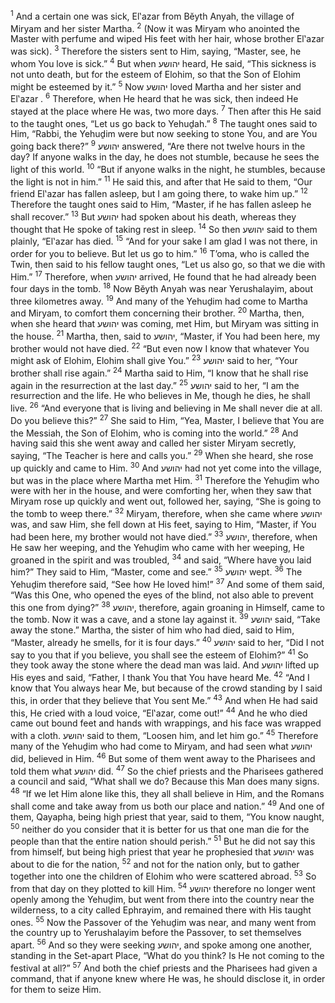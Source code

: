 <sup>1</sup> And a certain one was sick, El‛azar from Bĕyth Anyah, the village of Miryam and her sister Martha.
<sup>2</sup> (Now it was Miryam who anointed the Master with perfume and wiped His feet with her hair, whose brother El‛azar was sick).
<sup>3</sup> Therefore the sisters sent to Him, saying, “Master, see, he whom You love is sick.”
<sup>4</sup> But when יהושע heard, He said, “This sickness is not unto death, but for the esteem of Elohim, so that the Son of Elohim might be esteemed by it.”
<sup>5</sup> Now יהושע loved Martha and her sister and El‛azar .
<sup>6</sup> Therefore, when He heard that he was sick, then indeed He stayed at the place where He was, two more days.
<sup>7</sup> Then after this He said to the taught ones, “Let us go back to Yehuḏah.”
<sup>8</sup> The taught ones said to Him, “Rabbi, the Yehuḏim were but now seeking to stone You, and are You going back there?”
<sup>9</sup> יהושע answered, “Are there not twelve hours in the day? If anyone walks in the day, he does not stumble, because he sees the light of this world.
<sup>10</sup> “But if anyone walks in the night, he stumbles, because the light is not in him.”
<sup>11</sup> He said this, and after that He said to them, “Our friend El‛azar has fallen asleep, but I am going there, to wake him up.”
<sup>12</sup> Therefore the taught ones said to Him, “Master, if he has fallen asleep he shall recover.”
<sup>13</sup> But יהושע had spoken about his death, whereas they thought that He spoke of taking rest in sleep.
<sup>14</sup> So then יהושע said to them plainly, “El‛azar has died.
<sup>15</sup> “And for your sake I am glad I was not there, in order for you to believe. But let us go to him.”
<sup>16</sup> T’oma, who is called the Twin, then said to his fellow taught ones, “Let us also go, so that we die with Him.”
<sup>17</sup> Therefore, when יהושע arrived, He found that he had already been four days in the tomb.
<sup>18</sup> Now Bĕyth Anyah was near Yerushalayim, about three kilometres away.
<sup>19</sup> And many of the Yehuḏim had come to Martha and Miryam, to comfort them concerning their brother.
<sup>20</sup> Martha, then, when she heard that יהושע was coming, met Him, but Miryam was sitting in the house.
<sup>21</sup> Martha, then, said to יהושע, “Master, if You had been here, my brother would not have died.
<sup>22</sup> “But even now I know that whatever You might ask of Elohim, Elohim shall give You.”
<sup>23</sup> יהושע said to her, “Your brother shall rise again.”
<sup>24</sup> Martha said to Him, “I know that he shall rise again in the resurrection at the last day.”
<sup>25</sup> יהושע said to her, “I am the resurrection and the life. He who believes in Me, though he dies, he shall live.
<sup>26</sup> “And everyone that is living and believing in Me shall never die at all. Do you believe this?”
<sup>27</sup> She said to Him, “Yea, Master, I believe that You are the Messiah, the Son of Elohim, who is coming into the world.”
<sup>28</sup> And having said this she went away and called her sister Miryam secretly, saying, “The Teacher is here and calls you.”
<sup>29</sup> When she heard, she rose up quickly and came to Him.
<sup>30</sup> And יהושע had not yet come into the village, but was in the place where Martha met Him.
<sup>31</sup> Therefore the Yehuḏim who were with her in the house, and were comforting her, when they saw that Miryam rose up quickly and went out, followed her, saying, “She is going to the tomb to weep there.”
<sup>32</sup> Miryam, therefore, when she came where יהושע was, and saw Him, she fell down at His feet, saying to Him, “Master, if You had been here, my brother would not have died.”
<sup>33</sup> יהושע, therefore, when He saw her weeping, and the Yehuḏim who came with her weeping, He groaned in the spirit and was troubled,
<sup>34</sup> and said, “Where have you laid him?” They said to Him, “Master, come and see.”
<sup>35</sup> יהושע wept.
<sup>36</sup> The Yehuḏim therefore said, “See how He loved him!”
<sup>37</sup> And some of them said, “Was this One, who opened the eyes of the blind, not also able to prevent this one from dying?”
<sup>38</sup> יהושע, therefore, again groaning in Himself, came to the tomb. Now it was a cave, and a stone lay against it.
<sup>39</sup> יהושע said, “Take away the stone.” Martha, the sister of him who had died, said to Him, “Master, already he smells, for it is four days.”
<sup>40</sup> יהושע said to her, “Did I not say to you that if you believe, you shall see the esteem of Elohim?”
<sup>41</sup> So they took away the stone where the dead man was laid. And יהושע lifted up His eyes and said, “Father, I thank You that You have heard Me.
<sup>42</sup> “And I know that You always hear Me, but because of the crowd standing by I said this, in order that they believe that You sent Me.”
<sup>43</sup> And when He had said this, He cried with a loud voice, “El‛azar, come out!”
<sup>44</sup> And he who died came out bound feet and hands with wrappings, and his face was wrapped with a cloth. יהושע said to them, “Loosen him, and let him go.”
<sup>45</sup> Therefore many of the Yehuḏim who had come to Miryam, and had seen what יהושע did, believed in Him.
<sup>46</sup> But some of them went away to the Pharisees and told them what יהושע did.
<sup>47</sup> So the chief priests and the Pharisees gathered a council and said, “What shall we do? Because this Man does many signs.
<sup>48</sup> “If we let Him alone like this, they all shall believe in Him, and the Romans shall come and take away from us both our place and nation.”
<sup>49</sup> And one of them, Qayapha, being high priest that year, said to them, “You know naught,
<sup>50</sup> neither do you consider that it is better for us that one man die for the people than that the entire nation should perish.”
<sup>51</sup> But he did not say this from himself, but being high priest that year he prophesied that יהושע was about to die for the nation,
<sup>52</sup> and not for the nation only, but to gather together into one the children of Elohim who were scattered abroad.
<sup>53</sup> So from that day on they plotted to kill Him.
<sup>54</sup> יהושע therefore no longer went openly among the Yehuḏim, but went from there into the country near the wilderness, to a city called Ephrayim, and remained there with His taught ones.
<sup>55</sup> Now the Passover of the Yehuḏim was near, and many went from the country up to Yerushalayim before the Passover, to set themselves apart.
<sup>56</sup> And so they were seeking יהושע, and spoke among one another, standing in the Set-apart Place, “What do you think? Is He not coming to the festival at all?”
<sup>57</sup> And both the chief priests and the Pharisees had given a command, that if anyone knew where He was, he should disclose it, in order for them to seize Him.
